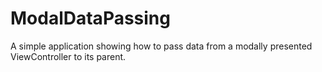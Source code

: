 # ModalDataPassing

A simple application showing how to pass data from a modally presented ViewController to its parent. 
